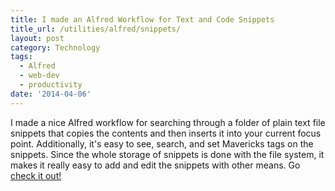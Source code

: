 ```yaml
---
title: I made an Alfred Workflow for Text and Code Snippets
title_url: /utilities/alfred/snippets/
layout: post
category: Technology
tags:
  - Alfred
  - web-dev
  - productivity
date: '2014-04-06'
---
```

I made a nice Alfred workflow for searching through a folder of plain text file snippets that copies the contents and then inserts it into your current focus point. Additionally, it's easy to see, search, and set Mavericks tags on the snippets. Since the whole storage of snippets is done with the file system, it makes it really easy to add and edit the snippets with other means. Go [check it out!](/utilities/alfred/snippets/)
